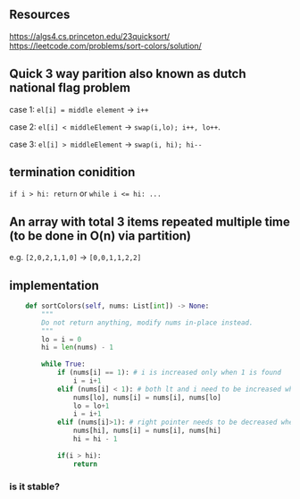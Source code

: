 
## Resources
https://algs4.cs.princeton.edu/23quicksort/
https://leetcode.com/problems/sort-colors/solution/

## Quick 3 way parition also known as dutch national flag problem

case 1:
`el[i] = middle element` -> `i++`

case 2:
`el[i] < middleElement` -> `swap(i,lo); i++, lo++`.

case 3:
`el[i] > middleElement` -> `swap(i, hi); hi--`

## termination conidition

`if i > hi: return`
or 
`while i <= hi: ...`

## An array with total 3 items repeated multiple time (to be done in O(n) via partition)

e.g.
`[2,0,2,1,1,0]` -> `[0,0,1,1,2,2]`

## implementation

```py
    def sortColors(self, nums: List[int]) -> None:
        """
        Do not return anything, modify nums in-place instead.
        """
        lo = i = 0
        hi = len(nums) - 1
        
        while True:
            if (nums[i] == 1): # i is increased only when 1 is found
                i = i+1
            elif (nums[i] < 1): # both lt and i need to be increased when 0 is found
                nums[lo], nums[i] = nums[i], nums[lo] 
                lo = lo+1
                i = i+1
            elif (nums[i]>1): # right pointer needs to be decreased when 2 is found
                nums[hi], nums[i] = nums[i], nums[hi]
                hi = hi - 1
                
            if(i > hi):
                return
```

### is it stable?



